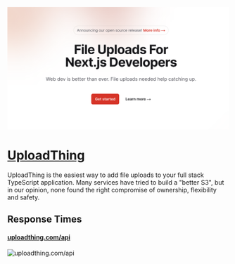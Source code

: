 [![Visit UploadThing](imagePreview.png)](https://uploadthing.com)

# [UploadThing](https://uploadthing.com)

UploadThing is the easiest way to add file uploads to your full stack TypeScript application. Many services have tried to build a "better S3", but in our opinion, none found the right compromise of ownership, flexibility and safety.

## Response Times

#### [uploadthing.com/api](https://uploadthing.com/api)

![uploadthing.com/api](response-time-charts/uploadthing.com%2Fapi.png)
